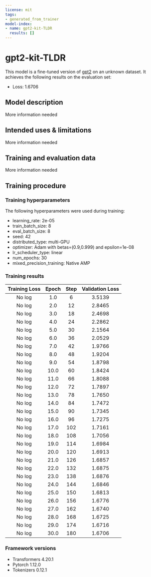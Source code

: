 ```yaml
---
license: mit
tags:
- generated_from_trainer
model-index:
- name: gpt2-kit-TLDR
  results: []
---
```


<!-- This model card has been generated automatically according to the information the Trainer had access to. You
should probably proofread and complete it, then remove this comment. -->

# gpt2-kit-TLDR

This model is a fine-tuned version of [gpt2](https://huggingface.co/gpt2) on an unknown dataset.
It achieves the following results on the evaluation set:
- Loss: 1.6706

## Model description

More information needed

## Intended uses & limitations

More information needed

## Training and evaluation data

More information needed

## Training procedure

### Training hyperparameters

The following hyperparameters were used during training:
- learning_rate: 2e-05
- train_batch_size: 8
- eval_batch_size: 8
- seed: 42
- distributed_type: multi-GPU
- optimizer: Adam with betas=(0.9,0.999) and epsilon=1e-08
- lr_scheduler_type: linear
- num_epochs: 30
- mixed_precision_training: Native AMP

### Training results

| Training Loss | Epoch | Step | Validation Loss |
|:-------------:|:-----:|:----:|:---------------:|
| No log        | 1.0   | 6    | 3.5139          |
| No log        | 2.0   | 12   | 2.8465          |
| No log        | 3.0   | 18   | 2.4698          |
| No log        | 4.0   | 24   | 2.2862          |
| No log        | 5.0   | 30   | 2.1564          |
| No log        | 6.0   | 36   | 2.0529          |
| No log        | 7.0   | 42   | 1.9766          |
| No log        | 8.0   | 48   | 1.9204          |
| No log        | 9.0   | 54   | 1.8798          |
| No log        | 10.0  | 60   | 1.8424          |
| No log        | 11.0  | 66   | 1.8088          |
| No log        | 12.0  | 72   | 1.7897          |
| No log        | 13.0  | 78   | 1.7650          |
| No log        | 14.0  | 84   | 1.7472          |
| No log        | 15.0  | 90   | 1.7345          |
| No log        | 16.0  | 96   | 1.7275          |
| No log        | 17.0  | 102  | 1.7161          |
| No log        | 18.0  | 108  | 1.7056          |
| No log        | 19.0  | 114  | 1.6984          |
| No log        | 20.0  | 120  | 1.6913          |
| No log        | 21.0  | 126  | 1.6857          |
| No log        | 22.0  | 132  | 1.6875          |
| No log        | 23.0  | 138  | 1.6876          |
| No log        | 24.0  | 144  | 1.6846          |
| No log        | 25.0  | 150  | 1.6813          |
| No log        | 26.0  | 156  | 1.6776          |
| No log        | 27.0  | 162  | 1.6740          |
| No log        | 28.0  | 168  | 1.6725          |
| No log        | 29.0  | 174  | 1.6716          |
| No log        | 30.0  | 180  | 1.6706          |


### Framework versions

- Transformers 4.20.1
- Pytorch 1.12.0
- Tokenizers 0.12.1
